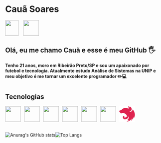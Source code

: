 # **Cauã Soares**

<div>
<a href = "https://www.linkedin.com/in/ocauasoares/" target="_blank">
<img src="https://cdn.jsdelivr.net/gh/devicons/devicon/icons/linkedin/linkedin-original.svg" width="43" height="50"/></a>
&ensp;
<a href = "mailto:casoares016@gmail.com" target="_blank">
<img src="https://cdn.icon-icons.com/icons2/272/PNG/512/Gmail_29991.png" width="50" height="50"></a>
</div>

## Olá, eu me chamo Cauã e esse é meu GitHub 🖐️

#### Tenho 21 anos, moro em Ribeirão Preto/SP e sou um apaixonado por futebol e tecnologia. Atualmente estudo Análise de Sistemas na UNIP e meu objetivo é me tornar um excelente programador ✏️💻

#

## Tecnologias

<div>
<img src="https://cdn.jsdelivr.net/gh/devicons/devicon/icons/c/c-original.svg" width="50" height="50" />
&ensp;<img src="https://cdn.jsdelivr.net/gh/devicons/devicon/icons/html5/html5-original.svg" width="50" height="50" />
&ensp;<img src="https://cdn.jsdelivr.net/gh/devicons/devicon/icons/css3/css3-original.svg" width="50" height="50" />
&ensp;<img src="https://cdn.jsdelivr.net/gh/devicons/devicon/icons/javascript/javascript-original.svg" width="50" height="50" />
&ensp;<img src="https://cdn.jsdelivr.net/gh/devicons/devicon/icons/typescript/typescript-original.svg" width="50" height="50" />
&ensp;<img src="https://cdn.jsdelivr.net/gh/devicons/devicon/icons/nodejs/nodejs-original.svg" width="50" height="50" />
&ensp;<img src="https://raw.githubusercontent.com/devicons/devicon/6910f0503efdd315c8f9b858234310c06e04d9c0/icons/nestjs/nestjs-original.svg" width="50" height="50" />          
</div>

<br/>

![Anurag's GitHub stats](https://github-readme-stats-sigma-five.vercel.app/api?username=ocsoares&show_icons=true&theme=tokyonight)![Top Langs](https://github-readme-stats-sigma-five.vercel.app/api/top-langs/?username=ocsoares&layout=compact&theme=tokyonight)
